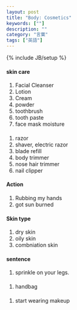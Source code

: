 ```yaml
---
layout: post
title: "Body: Cosmetics"
keywords: [""]
description: ""
category: "言葉"
tags: ["英語"]
---
```

{% include JB/setup %}

#### skin care
1. Facial Cleanser
2. Lotion
3. Cream
4. powder
5. toothbrush
6. tooth paste
7. face mask moisture

####
1. razor
2. shaver, electric razor
4. blade refill
5. body trimmer
6. nose hair trimmer
7. nail clipper


#### Action
1. Rubbing my hands
2. got sun burned

#### Skin type
1. dry skin
2. oily skin
3. combniation skin

#### sentence
1. sprinkle on your legs.

####
1. handbag

####
1. start wearing makeup
